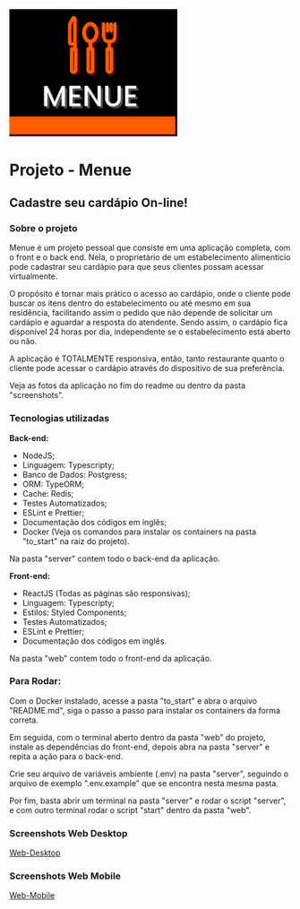 <img src="screenshots/Logo.png" width="300" />

# Projeto - Menue
## Cadastre seu cardápio On-line!

### Sobre o projeto
Menue é um projeto pessoal que consiste em uma aplicação completa, com o front e o back end. Nela, o proprietário de um estabelecimento alimentício pode cadastrar seu cardápio para que seus clientes possam acessar virtualmente.

O propósito é tornar mais prático o acesso ao cardápio, onde o cliente pode buscar os itens dentro do estabelecimento ou até mesmo em sua residência, facilitando assim o pedido que não depende de solicitar um cardápio e aguardar a resposta do atendente. Sendo assim, o cardápio fica disponível 24 horas por dia, independente se o estabelecimento está aberto ou não.

A aplicação é TOTALMENTE responsiva, então, tanto restaurante quanto o cliente pode acessar o cardápio através do dispositivo de sua preferência.

Veja as fotos da aplicação no fim do readme ou dentro da pasta "screenshots".

### Tecnologias utilizadas
**Back-end:**
- NodeJS;
- Linguagem: Typescripty;
- Banco de Dados: Postgress;
- ORM: TypeORM;
- Cache: Redis;
- Testes Automatizados;
- ESLint e Prettier;
- Documentação dos códigos em inglês;
- Docker (Veja os comandos para instalar os containers na pasta "to_start" na raiz do projeto).

Na pasta "server" contem todo o back-end da aplicação.

**Front-end:**
- ReactJS (Todas as páginas são responsivas);
- Linguagem: Typescripty;
- Estilos: Styled Components;
- Testes Automatizados;
- ESLint e Prettier;
- Documentação dos códigos em inglês.

Na pasta "web" contem todo o front-end da aplicação.

### Para Rodar:

Com o Docker instalado, acesse a pasta "to_start" e abra o arquivo "README.md", siga o passo a passo para instalar os containers da forma correta.

Em seguida, com o terminal aberto dentro da pasta "web" do projeto, instale as dependências do front-end, depois abra na pasta "server" e repita a ação para o back-end.

Crie seu arquivo de variáveis ambiente (.env) na pasta "server", seguindo o arquivo de exemplo ".env.example" que se encontra nesta mesma pasta.

Por fim, basta abrir um terminal na pasta "server" e rodar o script "server", e com outro terminal rodar o script "start" dentro da pasta "web".

### Screenshots Web Desktop

[Web-Desktop](screenshots/web_desktop/)

### Screenshots Web Mobile

[Web-Mobile](screenshots/web_mobile/)
